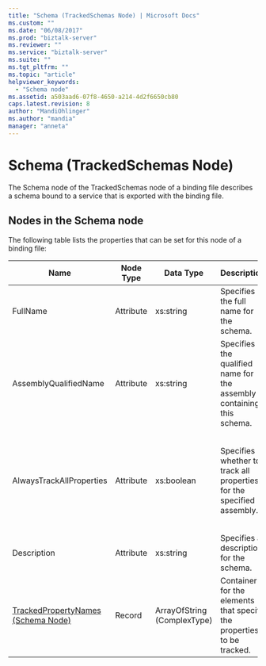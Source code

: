 ```yaml
---
title: "Schema (TrackedSchemas Node) | Microsoft Docs"
ms.custom: ""
ms.date: "06/08/2017"
ms.prod: "biztalk-server"
ms.reviewer: ""
ms.service: "biztalk-server"
ms.suite: ""
ms.tgt_pltfrm: ""
ms.topic: "article"
helpviewer_keywords: 
  - "Schema node"
ms.assetid: a503aad6-07f8-4650-a214-4d2f6650cb80
caps.latest.revision: 8
author: "MandiOhlinger"
ms.author: "mandia"
manager: "anneta"
---
```

# Schema (TrackedSchemas Node)
The Schema node of the TrackedSchemas node of a binding file describes a schema bound to a service that is exported with the binding file.  
  
## Nodes in the Schema node  
 The following table lists the properties that can be set for this node of a binding file:  
  
|**Name**|**Node Type**|**Data Type**|**Description**|**Restrictions**|**Comments**|  
|--------------|-------------------|-------------------|---------------------|----------------------|------------------|  
|FullName|Attribute|xs:string|Specifies the full name for the schema.|Not required|Default value: empty|  
|AssemblyQualifiedName|Attribute|xs:string|Specifies the qualified name for the assembly containing this schema.|Not required|Default value: empty|  
|AlwaysTrackAllProperties|Attribute|xs:boolean|Specifies whether to track all properties for the specified assembly.|Required|Default value: none<br /><br /> Set to **true** to track all properties, otherwise set to **false**.|  
|Description|Attribute|xs:string|Specifies a description for the schema.|Not required|Default value: empty|  
|[TrackedPropertyNames (Schema Node)](../core/trackedpropertynames-schema-node.md)|Record|ArrayOfString (ComplexType)|Container for the elements that specify the properties to be tracked.|Not required|Default value: none|